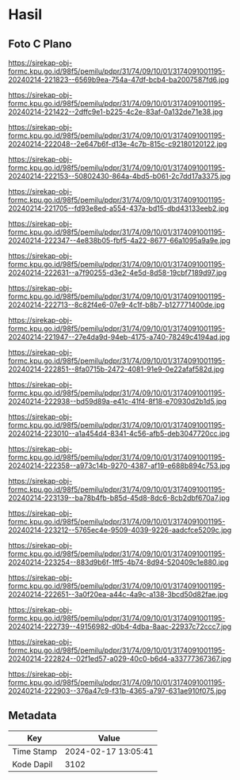# Hasil

## Foto C Plano

https://sirekap-obj-formc.kpu.go.id/98f5/pemilu/pdpr/31/74/09/10/01/3174091001195-20240214-221823--6569b9ea-754a-47df-bcb4-ba2007587fd6.jpg

https://sirekap-obj-formc.kpu.go.id/98f5/pemilu/pdpr/31/74/09/10/01/3174091001195-20240214-221422--2dffc9e1-b225-4c2e-83af-0a132de71e38.jpg

https://sirekap-obj-formc.kpu.go.id/98f5/pemilu/pdpr/31/74/09/10/01/3174091001195-20240214-222048--2e647b6f-d13e-4c7b-815c-c92180120122.jpg

https://sirekap-obj-formc.kpu.go.id/98f5/pemilu/pdpr/31/74/09/10/01/3174091001195-20240214-222153--50802430-864a-4bd5-b061-2c7dd17a3375.jpg

https://sirekap-obj-formc.kpu.go.id/98f5/pemilu/pdpr/31/74/09/10/01/3174091001195-20240214-221705--fd93e8ed-a554-437a-bd15-dbd43133eeb2.jpg

https://sirekap-obj-formc.kpu.go.id/98f5/pemilu/pdpr/31/74/09/10/01/3174091001195-20240214-222347--4e838b05-fbf5-4a22-8677-66a1095a9a9e.jpg

https://sirekap-obj-formc.kpu.go.id/98f5/pemilu/pdpr/31/74/09/10/01/3174091001195-20240214-222631--a7f90255-d3e2-4e5d-8d58-19cbf7189d97.jpg

https://sirekap-obj-formc.kpu.go.id/98f5/pemilu/pdpr/31/74/09/10/01/3174091001195-20240214-222713--8c82f4e6-07e9-4c1f-b8b7-b127771400de.jpg

https://sirekap-obj-formc.kpu.go.id/98f5/pemilu/pdpr/31/74/09/10/01/3174091001195-20240214-221947--27e4da9d-94eb-4175-a740-78249c4194ad.jpg

https://sirekap-obj-formc.kpu.go.id/98f5/pemilu/pdpr/31/74/09/10/01/3174091001195-20240214-222851--8fa0715b-2472-4081-91e9-0e22afaf582d.jpg

https://sirekap-obj-formc.kpu.go.id/98f5/pemilu/pdpr/31/74/09/10/01/3174091001195-20240214-222938--bd59d89a-e41c-41f4-8f18-e70930d2b1d5.jpg

https://sirekap-obj-formc.kpu.go.id/98f5/pemilu/pdpr/31/74/09/10/01/3174091001195-20240214-223010--a1a454d4-8341-4c56-afb5-deb3047720cc.jpg

https://sirekap-obj-formc.kpu.go.id/98f5/pemilu/pdpr/31/74/09/10/01/3174091001195-20240214-222358--a973c14b-9270-4387-af19-e688b894c753.jpg

https://sirekap-obj-formc.kpu.go.id/98f5/pemilu/pdpr/31/74/09/10/01/3174091001195-20240214-223139--ba78b4fb-b85d-45d8-8dc6-8cb2dbf670a7.jpg

https://sirekap-obj-formc.kpu.go.id/98f5/pemilu/pdpr/31/74/09/10/01/3174091001195-20240214-223212--5765ec4e-9509-4039-9226-aadcfce5209c.jpg

https://sirekap-obj-formc.kpu.go.id/98f5/pemilu/pdpr/31/74/09/10/01/3174091001195-20240214-223254--883d9b6f-1ff5-4b74-8d94-520409c1e880.jpg

https://sirekap-obj-formc.kpu.go.id/98f5/pemilu/pdpr/31/74/09/10/01/3174091001195-20240214-222651--3a0f20ea-a44c-4a9c-a138-3bcd50d82fae.jpg

https://sirekap-obj-formc.kpu.go.id/98f5/pemilu/pdpr/31/74/09/10/01/3174091001195-20240214-222739--49156982-d0b4-4dba-8aac-22937c72ccc7.jpg

https://sirekap-obj-formc.kpu.go.id/98f5/pemilu/pdpr/31/74/09/10/01/3174091001195-20240214-222824--02f1ed57-a029-40c0-b6d4-a33777367367.jpg

https://sirekap-obj-formc.kpu.go.id/98f5/pemilu/pdpr/31/74/09/10/01/3174091001195-20240214-222903--376a47c9-f31b-4365-a797-631ae910f075.jpg


## Metadata

| Key        | Value               |
| ---------- | ------------------- |
| Time Stamp | 2024-02-17 13:05:41 |
| Kode Dapil | 3102                |



